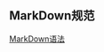 ## MarkDown规范
[MarkDown语法](https://www.cnblogs.com/zhaojinhui/p/16256586.html#21-%E5%8D%95%E8%A1%8C%E4%BB%A3%E7%A0%81)
